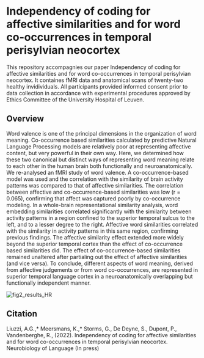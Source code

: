 # Independency of coding for affective similarities and for word co-occurrences in temporal perisylvian neocortex
This repository accompagnies our paper Independency of coding for affective similarities and for word co-occurrences in temporal perisylvian neocortex. It containes fMRI data and anatomical scans of twenty-two healthy invidividuals. All participants provided informed consent prior to data collection in accordance with experimental procedures approved by Ethics Committee of the University Hospital of Leuven.

## Overview
Word valence is one of the principal dimensions in the organization of word meaning. Co-occurrence based similarities calculated by predictive Natural Language Processing models are relatively poor at representing affective content, but very powerful in their own way. Here, we determined how these two canonical but distinct ways of representing word meaning relate to each other in the human brain both functionally and neuroanatomically. We re-analysed an fMRI study of word valence. A co-occurrence-based model was used and the correlation with the similarity of brain activity patterns was compared to that of affective similarities. The correlation between affective and co-occurrence-based similarities was low (r = 0.065), confirming that affect was captured poorly by co-occurrence modeling. In a whole-brain representational similarity analysis, word embedding similarities correlated significantly with the similarity between activity patterns in a region confined to the superior temporal sulcus to the left, and to a lesser degree to the right. Affective word similarities correlated with the similarity in activity patterns in this same region, confirming previous findings. The affective similarity effect extended more widely beyond the superior temporal cortex than the effect of co-occurrence based similarities did. The effect of co-occurrence-based similarities remained unaltered after partialing out the effect of affective similarities (and vice versa). To conclude, different aspects of word meaning, derived from affective judgements or from word co-occurrences, are represented in superior temporal language cortex in a neuroanatomically overlapping but functionally independent manner.  

![fig2_results_HR](https://user-images.githubusercontent.com/92440255/206424512-4f766f69-c803-4b3d-8738-83889e9af380.png)


## Citation
Liuzzi, A.G.,* Meersmans, K.,* Storms, G., De Deyne, S., Dupont, P., Vandenberghe, R., (2022). Independency of coding for affective similarities and for word co-occurrences in temporal perisylvian neocortex. Neurobiology of Language (In press)
